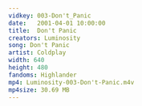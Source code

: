 ```yaml
---
vidkey: 003-Don't_Panic
date:   2001-04-01 10:00:00
title:  Don't Panic
creators: Luminosity
song: Don't Panic
artist: Coldplay
width: 640
height: 480
fandoms: Highlander
mp4: Luminosity-003-Don't-Panic.m4v
mp4size: 30.69 MB
---
```


  <div>
  
  </div>
  